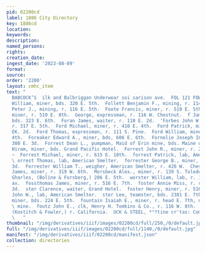 ```yaml
---
pid: 02200cd
label: 1886 City Directory
key: 1886cd
location: 
keywords: 
description: 
named_persons: 
rights: 
creation_date: 
ingest_date: '2023-08-09'
format: 
source: 
order: '2200'
layout: cmhc_item
text: "                                                                                       At
  BABCOCK’S  ilk and Balbriggan Underwear soi sarison ave.  FOL 121 FOW        ‘Foley
  William, miner, bds. 320 E. 5th.  Follett Benjamin F., mining, r. 114 W. 9th.  Folsom
  Peter J., mining, r. 116 E. 5th.  Foote Francis, miner, r. 519 E. Sth.  Frederick,
  miner, r. 519 E. 8th.  George, expressman, r. 116 W. Chestnut.  f James P., miner,
  bds. 323 E. 6th.  Foran James, waiter, r. 110 E. 2d.  ‘Forbes John W., sign painter,
  r. 317 E. 5th.  Ford Michael, miner, r. 410 E. 4th.  Ford Patrick, miner, r. 112
  EK. 2d.  Ford Thomas, expressman, r. 111 S. Pine.  Ford William, miner, r. 622 E.
  4th.  Foreaker Edward A., miner, bds, 606 E. 6th.  Fornelie Joseph IL., miner, bds.
  308 E. 3d.  Forrest Dean L., pumpman, Maid of Erin mine, bds. Maine otel.  ‘Forrest
  Hiram, miner, bds. Grand Pacific Hotel.  Forrest John R., miner, r. 208 E. 10th.
  ~  Forrest Michael, miner, r. 615 E. 10th.  forrest Patrick, lab, American Smelter.
  \ orrest Thomas, lab, American Smelter.  forrester George B., miner, r. 426 EK.
  3d.  Forrester William T., weigher, American Smelter, r. 426 W.  Chestnut.  WMorristal
  James, miner, r. 319 W. 6th.  Morsbeck Alex., miner, r. 139 S. Toledo av.  ‘Porsberg
  Gharles, (Boline & Forsberg,) 206 E. 5th.  worster William, lab, r. 170 S. Toledo
  av.  fossthomas James, miner, r. 516 E. 7th.  foster Annie Miss, r. rear, 134 E.
  3d.  ster Clarence, waiter, Grand Hotel.  foster Henry, miner, r. 5164 E. 5th.  woster
  John W., lab, American Smelter.  ster Lee, teamster, bds. 2381 E. 7th.  ‘oster Theodore,
  miner, bds. 224 E. 5th.  fountain Isaiah E., miner, r. head E. 7th, nr. Little Pittsburg
  \ mine.  foutz John E., clk, Henry H. Tomkins & Co., r. 116 W. 8th.  fowler M. J.,
  (Kostitch & Fowler,) r. California.  UCK & STEEL, *°?tine cr'tas: Companies in Leadville
  \   "
thumbnail: "/img/derivatives/iiif/images/02200cd/full/250,/0/default.jpg"
full: "/img/derivatives/iiif/images/02200cd/full/1140,/0/default.jpg"
manifest: "/img/derivatives/iiif/02200cd/manifest.json"
collection: directories
---
```


